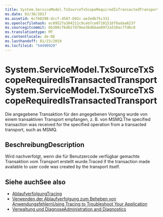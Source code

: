 ```yaml
---
title: System.ServiceModel.TxSourceTxScopeRequiredIsTransactedTransport
ms.date: 03/30/2017
ms.assetid: 6cf60298-dccf-4587-b92c-ae3edb75c331
ms.openlocfilehash: ec09527a304211c9ceb7ce07101516f8adaa623f
ms.sourcegitcommit: 6b308cf6d627d78ee36dbbae8972a310ac7fd6c8
ms.translationtype: MT
ms.contentlocale: de-DE
ms.lasthandoff: 01/23/2019
ms.locfileid: "54490920"
---
```

# <a name="systemservicemodeltxsourcetxscoperequiredistransactedtransport"></a><span data-ttu-id="834fe-102">System.ServiceModel.TxSourceTxScopeRequiredIsTransactedTransport</span><span class="sxs-lookup"><span data-stu-id="834fe-102">System.ServiceModel.TxSourceTxScopeRequiredIsTransactedTransport</span></span>
<span data-ttu-id="834fe-103">Die angegebene Transaktion für den angegebenen Vorgang wurde von einem transaktiven Transport empfangen, z. B. von MSMQ.</span><span class="sxs-lookup"><span data-stu-id="834fe-103">The specified transaction was received for the specified operation from a transacted transport, such as MSMQ.</span></span>  
  
## <a name="description"></a><span data-ttu-id="834fe-104">Beschreibung</span><span class="sxs-lookup"><span data-stu-id="834fe-104">Description</span></span>  
 <span data-ttu-id="834fe-105">Wird nachverfolgt, wenn die für Benutzercode verfügbar gemachte Transaktion vom Transport erstellt wurde.</span><span class="sxs-lookup"><span data-stu-id="834fe-105">Traced if the transaction made available to user code was created by the transport itself.</span></span>  
  
## <a name="see-also"></a><span data-ttu-id="834fe-106">Siehe auch</span><span class="sxs-lookup"><span data-stu-id="834fe-106">See also</span></span>
- [<span data-ttu-id="834fe-107">Ablaufverfolgung</span><span class="sxs-lookup"><span data-stu-id="834fe-107">Tracing</span></span>](../../../../../docs/framework/wcf/diagnostics/tracing/index.md)
- [<span data-ttu-id="834fe-108">Verwenden der Ablaufverfolgung zum Beheben von Anwendungsfehlern</span><span class="sxs-lookup"><span data-stu-id="834fe-108">Using Tracing to Troubleshoot Your Application</span></span>](../../../../../docs/framework/wcf/diagnostics/tracing/using-tracing-to-troubleshoot-your-application.md)
- [<span data-ttu-id="834fe-109">Verwaltung und Diagnose</span><span class="sxs-lookup"><span data-stu-id="834fe-109">Administration and Diagnostics</span></span>](../../../../../docs/framework/wcf/diagnostics/index.md)
